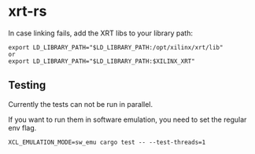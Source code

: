 # xrt-rs
In case linking fails, add the XRT libs to your library path:
```
export LD_LIBRARY_PATH="$LD_LIBRARY_PATH:/opt/xilinx/xrt/lib"
or
export LD_LIBRARY_PATH="$LD_LIBRARY_PATH:$XILINX_XRT"
```

## Testing

Currently the tests can not be run in parallel. 

If you want to run them in software emulation, you need to set the regular env flag.

```
XCL_EMULATION_MODE=sw_emu cargo test -- --test-threads=1
```